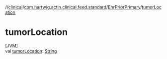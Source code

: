 //[clinical](../../../index.md)/[com.hartwig.actin.clinical.feed.standard](../index.md)/[EhrPriorPrimary](index.md)/[tumorLocation](tumor-location.md)

# tumorLocation

[JVM]\
val [tumorLocation](tumor-location.md): [String](https://kotlinlang.org/api/latest/jvm/stdlib/kotlin/-string/index.html)
